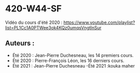# 420-W44-SF

Vidéo du cours d'été 2020 : https://www.youtube.com/playlist?list=PL1Cc1A0PTWee3ok4KQz0umqsVngtlnSur

## Auteurs : 
- Été 2020 : Jean-Pierre Duchesneau,  les 14 premiers cours.
- Été 2020 : Pierre-François Léon, les 16 derniers cours.
- Été 2021 : Jean-Pierre Duchesneau
-Été  2021 :kouka maher 
